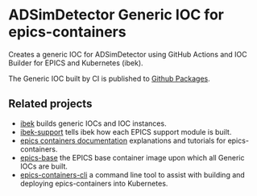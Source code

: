 ADSimDetector Generic IOC for epics-containers
==============================================

Creates a generic IOC for ADSimDetector using GitHub Actions and
IOC Builder for EPICS and Kubernetes (ibek).

The Generic IOC built by CI is published to
[Github Packages](https://github.com/orgs/epics-containers/packages?repo_name=ioc-adsimdetector).


## Related projects

- [ibek](https://github.com/epics-containers/ibek) builds generic IOCs and
IOC instances.
- [ibek-support](https://github.com/epics-containers/ibek-support) tells ibek
how each EPICS support module is built.
- [epics containers documentation](https://epics-containers.github.io/)
explanations and tutorials for epics-containers.
- [epics-base](https://github.com/epics-containers/epics-base) the EPICS base
container image upon which all Generic IOCs are built.
- [epics-containers-cli](https://github.com/epics-containers-cli) a command
  line tool to assist with building and deploying epics-containers into
  Kubernetes.

